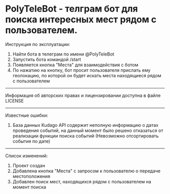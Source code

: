 # PolyTeleBot - телграм бот для поиска интересных мест рядом с пользователем.
Инструкция по эксплуатации:
1. Найти бота в телеграм по имени @PolyTeleBot
2. Запустить бота командой /start
3. Появляется кнопка "Места" для взаимодействия с ботом
4. По нажатию на кнопку, бот просит пользователя прислать ему геолокацию, по которой он будет искать места находящиеся рядом с пользователем

---------------------

Информация об авторских правах и лицензировании доступна в файле LICENSE

---------------------

Известные ошибки:
1. База данных Kudago API содержит неполную информацию о датах проведения событий, на данный момент было решено отказаться от реализации функции поиска событий (Невозможно отсортировать события по дате)
--------------------

Список изменений:
1. Проект создан
2. Добавлена кнопка "Места" с запросом к пользователю о передаче местоположения
3. Добавлен поиск мест, находящихся рядом с пользователем на момент поиска

